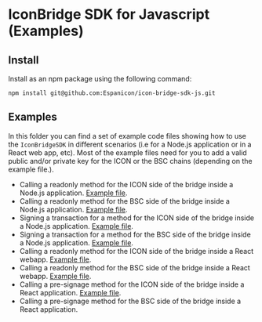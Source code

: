 # IconBridge SDK for Javascript (Examples)

## Install
Install as an npm package using the following command:
```
npm install git@github.com:Espanicon/icon-bridge-sdk-js.git
```

## Examples
In this folder you can find a set of example code files showing how to use the `IconBridgeSDK` in different scenarios (i.e for a Node.js application or in a React web app, etc). Most of the example files need for you to add a valid public and/or private key for the ICON or the BSC chains (depending on the example file.).

* Calling a readonly method for the ICON side of the bridge inside a Node.js application. [Example file](readonly-icon-node.js).
* Calling a readonly method for the BSC side of the bridge inside a Node.js application. [Example file](readonly-bsc-node.js).
* Signing a transaction for a method for the ICON side of the bridge inside a Node.js application. [Example file](tx-icon-node.js).
* Signing a transaction for a method for the BSC side of the bridge inside a Node.js application. [Example file](tx-bsc-node.js).
* Calling a readonly method for the ICON side of the bridge inside a React webapp. [Example file](readonly-icon-react.js).
* Calling a readonly method for the BSC side of the bridge inside a React webapp. [Example file](readonly-bsc-react.js).
* Calling a pre-signage method for the ICON side of the bridge inside a React application. [Example file](tx-icon-react.js).
* Calling a pre-signage method for the BSC side of the bridge inside a React application.
